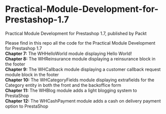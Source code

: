 # Practical-Module-Development-for-Prestashop-1.7
Practical Module Development for Prestashop 1.7, published by Packt

Please find in this repo all the code for the Practical Module Development for Prestashop 1.7<br/>
<b>Chapter 7:</b> The WHHelloWorld module displaying Hello World!<br/>
<b>Chapter 8:</b> The WHReinsurance module displaying a reinsurance block in the footer<br/>
<b>Chapter 9:</b> The WHCallback module displaying a customer callback request module block in the footer<br/>
<b>Chapter 10:</b> The WHCategoryFields module displaying extrafields for the Category entity in both the front and the backoffice form<br/>
<b>Chapter 11:</b> The WHBlog module adds a light blogging system to PrestaShop<br/>
<b>Chapter 12:</b> The WHCashPayment module adds a cash on delivery payment option to PrestaShop<br/>
